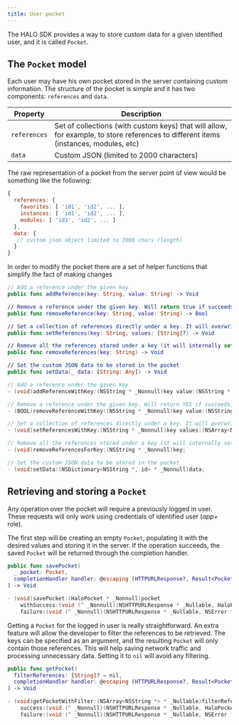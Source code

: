 ```yaml
---
title: User pocket
---
```


The HALO SDK provides a way to store custom data for a given identified user, and it is called `Pocket`.

## The `Pocket` model

Each user may have his own pocket stored in the server containing custom information. The structure of the pocket is simple and it has two components: `references` and `data`.

|Property| Description |
|---|---|
| `references` | Set of collections (with custom keys) that will allow, for example, to store references to different items (instances, modules, etc) |
| `data` | Custom JSON (limited to 2000 characters) |

The raw representation of a pocket from the server point of view would be something like the following:

```javascript
{ 
  references: {
    favorites: [ 'id1', 'id2', ... ],
    instances: [ 'id1', 'id2', ... ],
    modules: [ 'id1', 'id2', ... ]
  },
  data: {
   // custom json object limited to 2000 chars (length)
  } 
}
```

In order to modify the pocket there are a set of helper functions that simplify the fact of making changes

<!--DOCUSAURUS_CODE_TABS-->
<!--Swift-->
```swift
// Add a reference under the given key
public func addReference(key: String, value: String) -> Void

// Remove a reference under the given key. Will return true if succeeds, false otherwise
public func removeReference(key: String, value: String) -> Bool

// Set a collection of references directly under a key. It will overwrite any existing ones
public func setReferences(key: String, values: [String]?) -> Void

// Remove all the references stored under a key (it will internally set it to nil)
public func removeReferences(key: String) -> Void

// Set the custom JSON data to be stored in the pocket
public func setData(_ data: [String: Any]) -> Void
```
<!--Obj-C-->
```C
// Add a reference under the given key
- (void)addReferenceWithKey:(NSString * _Nonnull)key value:(NSString * _Nonnull)value;

// Remove a reference under the given key. Will return YES if succeeds, NO otherwise
- (BOOL)removeReferenceWithKey:(NSString * _Nonnull)key value:(NSString * _Nonnull)value;

// Set a collection of references directly under a key. It will overwrite any existing ones
- (void)setReferencesWithKey:(NSString * _Nonnull)key values:(NSArray<NSString *> * _Nullable)values;

// Remove all the references stored under a key (it will internally set it to null)
- (void)removeReferencesForKey:(NSString * _Nonnull)key;

// Set the custom JSON data to be stored in the pocket
- (void)setData:(NSDictionary<NSString *, id> * _Nonnull)data;
```
<!--END_DOCUSAURUS_CODE_TABS-->

## Retrieving and storing a `Pocket`

Any operation over the pocket will require a previously logged in user. These requests will only work using credentials of identified user (*app+* role).

The first step will be creating an empty `Pocket`, populating it with the desired values and storing it in the server. If the operation succeeds, the saved `Pocket` will be returned through the completion handler.

<!--DOCUSAURUS_CODE_TABS-->
<!--Swift-->
```swift
public func savePocket(
  _ pocket: Pocket,
  completionHandler handler: @escaping (HTTPURLResponse?, Result<Pocket?>) -> Void
) -> Void
```
<!--Obj-C-->
```C
- (void)savePocket:(HaloPocket * _Nonnull)pocket 
    withSuccess:(void (^ _Nonnull)(NSHTTPURLResponse * _Nullable, HaloPocket * _Nonnull))success 
    failure:(void (^ _Nonnull)(NSHTTPURLResponse * _Nullable, NSError * _Nonnull))failure;
```
<!--END_DOCUSAURUS_CODE_TABS-->

Getting a `Pocket` for the logged in user is really straightforward. An extra feature will allow the developer to filter the references to be retrieved. The keys can be specified as an argument, and the resulting `Pocket` will only contain those references. This will help saving network traffic and processing unnecessary data. Setting it to `nil` will avoid any filtering.

<!--DOCUSAURUS_CODE_TABS-->
<!--Swift-->
```swift
public func getPocket(
  filterReferences: [String]? = nil,
  completionHandler handler: @escaping (HTTPURLResponse?, Result<Pocket?>) -> Void
) -> Void
```
<!--Obj-C-->
```C
- (void)getPocketWithFilter:(NSArray<NSString *> * _Nullable)filterReferences 
    success:(void (^ _Nonnull)(NSHTTPURLResponse * _Nullable, HaloPocket * _Nonnull))success 
    failure:(void (^ _Nonnull)(NSHTTPURLResponse * _Nullable, NSError * _Nonnull))failure;
```
<!--END_DOCUSAURUS_CODE_TABS-->